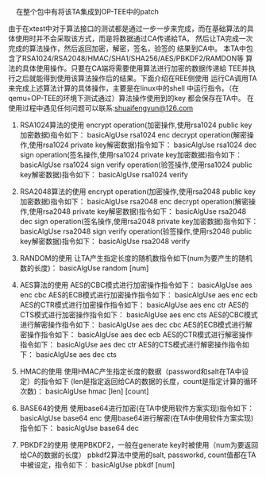      
在整个包中有将该TA集成到OP-TEE中的patch

由于在xtest中对于算法接口的测试都是通过一步一步来完成，而在基础算法的具体使用时并不会采取该方式，而是将数据通过CA传递給TA，
然后让TA完成一次完成的算法操作，然后返回加密，解密，签名，验签的
结果到CA中。
	本TA中包含了RSA1024/RSA2048/HMAC/SHA1/SHA256/AES/PBKDF2/RAMDON等
算法的具体使用操作。只要在CA端将需要使用算法进行加密的数据传递給
TEE并执行之后就能得到使用该算法操作后的结果。下面介绍在REE侧使用
运行CA调用TA来完成上述算法计算的具体操作，主要是在linux中的shell
中运行指令。（在qemu+OP-TEE的环境下测试通过）算法操作使用到的key
都会保存在TA中。
	在使用过程中遇见任何问题可以联系:shuaifengyun@126.com
1. RSA1024算法的使用
	encrypt operation(加密操作,使用rsa1024 public key加密数据)指令如下：
		basicAlgUse rsa1024 enc
	decrypt operation(解密操作,使用rsa1024 private key解密数据)指令如下：
		basicAlgUse rsa1024 dec
	sign operation(签名操作,使用rsa1024 private key加密数据)指令如下：
		basicAlgUse rsa1024 sign
	verify operation(验签操作,使用rsa1024 public key解密数据)指令如下：
		basicAlgUse rsa1024 verify

2. RSA2048算法的使用
	encrypt operation(加密操作,使用rsa2048 public key加密数据)指令如下：
		basicAlgUse rsa2048 enc
	decrypt operation(解密操作,使用rsa2048 private key解密数据)指令如下：
		basicAlgUse rsa2048 dec
	sign operation(签名操作,使用rsa2048 private key加密数据)指令如下：
		basicAlgUse rsa2048 sign
	verify operation(验签操作,使用rs2048 public key解密数据)指令如下：
		basicAlgUse rsa2048 verify

3. RANDOM的使用
	让TA产生指定长度的随机数指令如下(num为要产生的随机数的长度)：
	basicAlgUse random [num]

4. AES算法的使用
	AES的CBC模式进行加密操作指令如下：
		basicAlgUse aes enc cbc
	AES的ECB模式进行加密操作指令如下：
		basicAlgUse aes enc ecb
	AES的CTR模式进行加密操作指令如下：
		basicAlgUse aes enc ctr
	AES的CTS模式进行加密操作指令如下：
		basicAlgUse aes enc cts
	AES的CBC模式进行解密操作指令如下：
		basicAlgUse aes dec cbc
	AES的ECB模式进行解密操作指令如下：
		basicAlgUse aes dec ecb
	AES的CTR模式进行解密操作指令如下：
		basicAlgUse aes dec ctr
	AES的CTS模式进行解密操作指令如下：
		basicAlgUse aes dec cts

5. HMAC的使用
	使用HMAC产生指定长度的数据（password和salt在TA中设定）的指令如下
	(len是指定返回给CA的数据的长度，count是指定计算的循环次数)：
		basicAlgUse hmac [len] [count]

6. BASE64的使用
	使用base64进行加密(在TA中使用软件方案实现)指令如下：
		basicAlgUse base64 enc
	使用base64进行解密(在TA中使用软件方案实现)指令如下：
		basicAlgUse base64 dec

7. PBKDF2的使用
	使用PBKDF2，一般在generate key时被使用（num为要返回给CA的数据的长度）
	pbkdf2算法中使用的salt, passworkd, count值都在TA中被设定，指令如下：
		basicAlgUse pbkdf [num]
